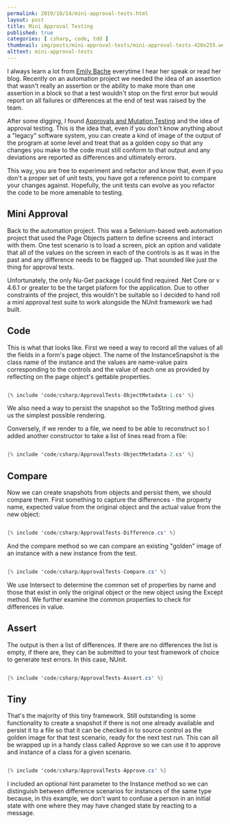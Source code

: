 ```yaml
---
permalink: 2019/10/14/mini-approval-tests.html
layout: post
title: Mini Approval Testing
published: true
categories: [ csharp, code, tdd ]
thumbnail: img/posts/mini-approval-tests/mini-approval-tests-420x255.webp
alttext: mini-approval-tests
---
```


I always learn a lot from <a href="https://twitter.com/emilybache">Emily Bache</a> everytime I hear her speak or read her blog. 
Recently on an automation project we needed the idea of an assertion that wasn't really an assertion or the ability to make 
more than one assertion in a block so that a test wouldn't stop on the first error but would report on all failures or differences 
at the end of test was raised by the team. 

After some digging, I found <a href="http://coding-is-like-cooking.info/2019/08/approvals-and-mutation-testing/">Approvals and Mutation Testing</a> 
and the idea of approval testing. This is the idea that, even if you don't know anything about a "legacy" software system, you can create a 
kind of image of the output of the program at some level and treat that as a golden copy so that any changes you make to the code must still conform 
to that output and any deviations are reported as differences and ultimately errors. 

This way, you are free to experiment and refactor and know that, even if you don't a proper set of unit tests, you have got a reference point 
to compare your changes against. Hopefully, the unit tests can evolve as you refactor the code to be more amenable to testing. 

## Mini Approval

Back to the automation project. This was a Selenium-based web automation project that used the Page Objects pattern to define screens and 
interact with them. One test scenario is to load a screen, pick an option and validate that all of the values on the screen in each of the 
controls is as it was in the past and any difference needs to be flagged up. That sounded like just the thing for approval tests. 

Unfortunately, the only Nu-Get package I could find required .Net Core or v 4.6.1 or greater to be the target plaform for the application. Due to 
other constraints of the project, this wouldn't be suitable so I decided to hand roll a mini approval test suite to work alongside the 
NUnit framework we had built. 

## Code 

This is what that looks like. First we need a way to record all the values of all the fields in a form's page object. The name of the InstanceSnapshot is 
the class name of the instance and the values are name-value pairs corresponding to the controls and the value of each one as provided by 
reflecting on the page object's gettable properties. 

```csharp

{% include 'code/csharp/ApprovalTests-ObjectMetadata-1.cs' %}

```
We also need a way to persist the snapshot so the ToString method gives us the simplest possible rendering. 

Conversely, if we render to a file, we need to be able to reconstruct so I added another constructor to take a list of lines read from a file:

```csharp

{% include 'code/csharp/ApprovalTests-ObjectMetadata-2.cs' %}

```

## Compare

Now we can create snapshots from objects and persist them, we should compare them. First something to capture the differences - the property name, 
expected value from the original object and the actual value from the new object:

```csharp

{% include 'code/csharp/ApprovalTests-Difference.cs' %}

```

And the compare method so we can compare an existing "golden" image of an instance with a new instance from the test.

```csharp

{% include 'code/csharp/ApprovalTests-Compare.cs' %}

```

We use Intersect to determine the common set of properties by name and those that exist in only the original object or the new object using the 
Except method. We further examine the common properties to check for differences in value. 

## Assert

The output is then a list of differences. If there are no differences the list is empty, if there are, they can be submitted to your test 
framework of choice to generate test errors. In this case, NUnit.


```csharp

{% include 'code/csharp/ApprovalTests-Assert.cs' %}

```

## Tiny

That's the majority of this tiny framework. Still outstanding is some functionality to create a snapshot if there is not one already available and 
persist it to a file so that it can be checked in to source control as the golden image for that test scenario, ready for the next test run. This can 
all be wrapped up in a handy class called Approve so we can use it to approve and instance of a class for a given scenario. 

```csharp

{% include 'code/csharp/ApprovalTests-Approve.cs' %}

```
I included an optional hint parameter to the Instance method so we can distinguish between difference scenarios for instances of the same type 
because, in this example, we don't want to confuse a person in an initial state with one where they may have changed state by reacting to a message.
